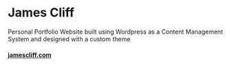 # James Cliff
Personal Portfolio Website built using Wordpress as a Content Management System and designed with a custom theme

#### [jamescliff.com](https://jamescliff.com)
